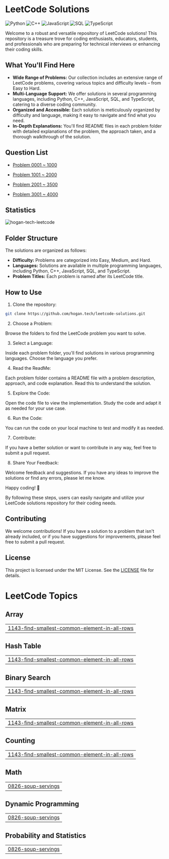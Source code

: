 # LeetCode Solutions

![Python](https://img.shields.io/badge/language-Python-blue.svg)
![C++](https://img.shields.io/badge/language-C++-orange.svg)
![JavaScript](https://img.shields.io/badge/language-JavaScript-yellow.svg)
![SQL](https://img.shields.io/badge/language-SQL-lightgrey.svg)
![TypeScript](https://img.shields.io/badge/language-TypeScript-blue.svg)

Welcome to a robust and versatile repository of LeetCode solutions! This repository is a treasure trove for coding enthusiasts, educators, students, and professionals who are preparing for technical interviews or enhancing their coding skills.

## What You'll Find Here

- **Wide Range of Problems:** Our collection includes an extensive range of LeetCode problems, covering various topics and difficulty levels – from Easy to Hard.
- **Multi-Language Support:** We offer solutions in several programming languages, including Python, C++, JavaScript, SQL, and TypeScript, catering to a diverse coding community.
- **Organized and Accessible:** Each solution is meticulously organized by difficulty and language, making it easy to navigate and find what you need.
- **In-Depth Explanations:** You'll find README files in each problem folder with detailed explanations of the problem, the approach taken, and a thorough walkthrough of the solution.

## Question List

- [Problem 0001 ~ 1000](./Question_List_0001_1000.md)

- [Problem 1001 ~ 2000](./Question_List_1001_2000.md)

- [Problem 2001 ~ 3500](./Question_List_2001_3000.md)

- [Problem 3001 ~ 4000](./Question_List_3001_4000.md)

## Statistics

<img src="https://leetcard.jacoblin.cool/hogantech" alt="hogan-tech-leetcode" />

## Folder Structure

The solutions are organized as follows:

- **Difficulty:** Problems are categorized into Easy, Medium, and Hard.
- **Languages:** Solutions are available in multiple programming languages, including Python, C++, JavaScript, SQL, and TypeScript.
- **Problem Titles:** Each problem is named after its LeetCode title.

## How to Use

1. Clone the repository:

```bash
git clone https://github.com/hogan.tech/leetcode-solutions.git
```

2. Choose a Problem:

Browse the folders to find the LeetCode problem you want to solve.

3. Select a Language:

Inside each problem folder, you'll find solutions in various programming languages. Choose the language you prefer.

4. Read the ReadMe:

Each problem folder contains a README file with a problem description, approach, and code explanation. Read this to understand the solution.

5. Explore the Code:

Open the code file to view the implementation. Study the code and adapt it as needed for your use case.

6. Run the Code:

You can run the code on your local machine to test and modify it as needed.

7. Contribute:

If you have a better solution or want to contribute in any way, feel free to submit a pull request.

8. Share Your Feedback:

Welcome feedback and suggestions. If you have any ideas to improve the solutions or find any errors, please let me know.

Happy coding! 🚀

By following these steps, users can easily navigate and utilize your LeetCode solutions repository for their coding needs.

## Contributing

We welcome contributions! If you have a solution to a problem that isn't already included, or if you have suggestions for improvements, please feel free to submit a pull request.

## License

This project is licensed under the MIT License. See the [LICENSE](./LICENSE) file for details.

<!---LeetCode Topics Start-->
# LeetCode Topics
## Array
|  |
| ------- |
| [1143-find-smallest-common-element-in-all-rows](https://github.com/hogan-tech/leetcode-solution/tree/master/1143-find-smallest-common-element-in-all-rows) |
## Hash Table
|  |
| ------- |
| [1143-find-smallest-common-element-in-all-rows](https://github.com/hogan-tech/leetcode-solution/tree/master/1143-find-smallest-common-element-in-all-rows) |
## Binary Search
|  |
| ------- |
| [1143-find-smallest-common-element-in-all-rows](https://github.com/hogan-tech/leetcode-solution/tree/master/1143-find-smallest-common-element-in-all-rows) |
## Matrix
|  |
| ------- |
| [1143-find-smallest-common-element-in-all-rows](https://github.com/hogan-tech/leetcode-solution/tree/master/1143-find-smallest-common-element-in-all-rows) |
## Counting
|  |
| ------- |
| [1143-find-smallest-common-element-in-all-rows](https://github.com/hogan-tech/leetcode-solution/tree/master/1143-find-smallest-common-element-in-all-rows) |
## Math
|  |
| ------- |
| [0826-soup-servings](https://github.com/hogan-tech/leetcode-solution/tree/master/0826-soup-servings) |
## Dynamic Programming
|  |
| ------- |
| [0826-soup-servings](https://github.com/hogan-tech/leetcode-solution/tree/master/0826-soup-servings) |
## Probability and Statistics
|  |
| ------- |
| [0826-soup-servings](https://github.com/hogan-tech/leetcode-solution/tree/master/0826-soup-servings) |
<!---LeetCode Topics End-->